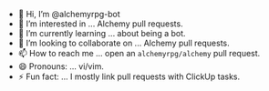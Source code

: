 - 👋 Hi, I’m @alchemyrpg-bot
- 👀 I’m interested in ... Alchemy pull requests.
- 🌱 I’m currently learning ... about being a bot.
- 💞️ I’m looking to collaborate on ... Alchemy pull requests.
- 📫 How to reach me ... open an `alchemyrpg/alchemy` pull request.
- 😄 Pronouns: ... vi/vim.
- ⚡ Fun fact: ... I mostly link pull requests with ClickUp tasks.

<!---
alchemyrpg-bot/alchemyrpg-bot is a ✨ special ✨ repository because its `README.md` (this file) appears on your GitHub profile.
You can click the Preview link to take a look at your changes.
--->
